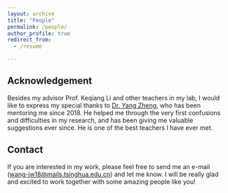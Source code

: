 ```yaml
---
layout: archive
title: "People"
permalink: /people/
author_profile: true
redirect_from:
  - /resume

---
```


## Acknowledgement

Besides my advisor Prof. Keqiang Li and other teachers in my lab, I would like to express my special thanks to [Dr. Yang Zheng](http://users.ox.ac.uk/~ball4503/index.html), who has been mentoring me since 2018. He helped me through the very first confusions and difficulties in my research, and has been giving me valuable suggestions ever since. He is one of the best teachers I have ever met.

## Contact

If you are interested in my work, please feel free to send me an e-mail (wang-jw18@mails.tsinghua.edu.cn) and let me know. I will be really glad and excited to work together with some amazing people like you!